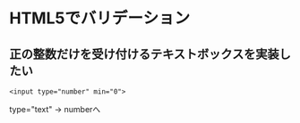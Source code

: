 # HTML5でバリデーション

## 正の整数だけを受け付けるテキストボックスを実装したい

`<input type="number" min="0">`  

type="text" → numberへ
